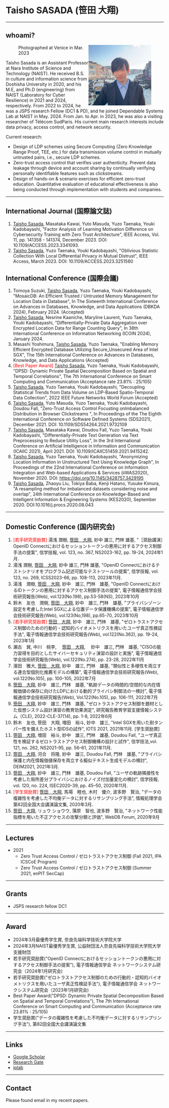 # Taisho SASADA (笹田 大翔)


***


## whoami?
<figure>
<img src="./cv/tsasada.jpg" width="200" align="right" title="Photographed at Venice in Mar. 2023">
<figcaption>Photographed at Venice in Mar. 2023</figcaption>
</figure>

<p>Taisho Sasada is an Assistant Professor at Nara Institute of Science and Technology (NAIST). He received B.S. in culture and information science from Doshisha University in 2020, and his M.E, and Ph.D (engineering) from NAIST (Laboratory for Cyber Resilience) in 2021 and 2024, respectively. From 2022 to 2024, he was a JSPS research Fellow (DC1 & PD), and he joined Dependable Systems Lab at NAIST in May. 2024. From Jan. to Apr. in 2023, he was also a visiting researcher of Télécom SudParis. His current main research interests include data privacy, access control, and network security.</p>


Current research:
- Design of LDP schemes using Secure Computing (Zero Knowledge Range Proof, TEE, etc.) for data transmission volume control in mutually untrusted pairs, i.e., secure LDP schemes.
- Zero-trust access control that verifies user authenticity. Prevent data leakage through device and account sharing by continually verifying personally identifiable features such as clickstreams.
- Design of hands-on & scenario exercises for efficient zero-trust education. Quantitative evaluation of educational effectiveness is also being conducted through implementation with students and companies.


***


## International Journal (国際論文誌)
1. <u>Taisho Sasada</u>, Masataka Kawai, Yuto Masuda, Yuzo Taenaka, Youki Kadobayashi, "Factor Analysis of Learning Motivation Difference on Cybersecurity Training with Zero Trust Architecture", IEEE Access, Vol. 11, pp. 141358 - 141374, December 2023. DOI: 10.1109/ACCESS.2023.3341093.
2. <u>Taisho Sasada</u>, Yuzo Taenaka, Youki Kadobayashi, "Oblivious Statistic Collection With Local Differential Privacy in Mutual Distrust", IEEE Access, March 2023. DOI: 10.1109/ACCESS.2023.3251560

## International Conference (国際会議)
1. Tomoya Suzuki, <u>Taisho Sasada</u>, Yuzo Taenaka, Youki Kadobayashi, "MosaicDB: An Efficient Trusted / Untrusted Memory Management for Location Data in Database", In The Sixteenth International Conference on Advances in Databases, Knowledge, and Data Applications (DBKDA 2024), February 2024. (Accepted)
2. <u>Taisho Sasada</u>, Nesrine Kaaniche, Maryline Laurent, Yuzo Taenaka, Youki Kadobayashi, "Differentially-Private Data Aggregation over Encrypted Location Data for Range Counting Query", In 38th International Conference on Information Networking (ICOIN 2024), January 2024. 
3. Masashi Yoshimura, <u>Taisho Sasada</u>, Yuzo Taenaka, "Enabling Memory Efficient Encrypted Database Utilizing Secure_Unsecured Area of Intel SGX", The 15th International Conference on Advances in Databases, Knowledge, and Data Applications (Accepted)
4. <span style="color: red; ">[Best Paper Award]</span> <u>Taisho Sasada</u>, Yuzo Taenaka, Youki Kadobayashi, "DPSD: Dynamic Private Spatial Decomposition Based on Spatial and Temporal Correlations", The 7th International Conference on Smart Computing and Communication (Acceptance rate 23.81% : 25/105)
5. <u>Taisho Sasada</u>, Yuzo Taenaka, Youki Kadobayashi, "Decoupling Statistical Trends from Data Volume on LDP-Based Spatio-Temporal Data Collection", 2022 IEEE Future Networks World Forum (Accepted)
6. <u>Taisho Sasada</u>, Yuto Masuda, Yuzo Taenaka, Youki Kadobayashi, Doudou Fall, "Zero-Trust Access Control Focusting onlmbalanced Distribution in Browser Clickstreams ", In Proceedings of the The Eighth International Conference on Software Defined Systems (SDS2021), December 2021. DOI: 10.1109/SDS54264.2021.9732109
7. <u>Taisho Sasada</u>, Masataka Kawai, Doudou Fall, Yuzo Taenaka, Youki Kadobayashi, "Differentially-Private Text Generation via Text Preprocessing to Reduce Utility Loss", In the 3rd International Conference on Artificial Intelligence in Information and Communication (ICAIIC 2021), April 2021. DOI: 10.1109/ICAIIC51459.2021.9415242.
8. <u>Taisho Sasada</u>, Yuzo Taenaka, Youki Kadobayashi, "Anonymizing Location Information in Unstructured Text Using Knowledge Graph", In Proceedings of the 22nd International Conference on Information Integration and Web-based Applications & Services (iiWAS2020), November 2020. DOI: https://doi.org/10.1145/3428757.3429195
9. <u>Taisho Sasada</u>, Zhaoyu Liu, Tokiya Baba, Kenji Hatano, Yusuke Kimura, "A resampling method for imbalanced datasets considering noise and overlap", 24th International Conference on Knowledge-Based and Intelligent Information & Engineering Systems (KES2020), September 2020. DOI:10.1016/j.procs.2020.08.043

***

## Domestic Conference (国内研究会)
1. <span style="color: red; ">[若手研究奨励賞]</span> 湯浅 潤樹,  <u>笹田　大翔</u>, 妙中 雄三, 門林 雄基, "［奨励講演］OpenID Connectにおけるセッショントークンの悪用に対するアクセス制御手法の提案", 信学技報, vol. 123, no. 367, NS2023-162, pp. 19-24, 2024年1月.
2. 湯浅 潤樹,  <u>笹田　大翔</u>, 妙中 雄三, 門林 雄基, "OpenID Connectにおけるテストシナリオをプログラム記述可能なテストツールの提案", 信学技報, vol. 123, no. 269, ICSS2023-66, pp. 108-113, 2023年11月.
3. 湯浅　潤樹, <u>笹田　大翔</u>, 妙中　雄三, 門林　雄基, "OpenID ConnectにおけるIDトークンの悪用に対するアクセス制御手法の提案", 電子情報通信学会技術研究報告(Web), vol.123(No.198), pp.53-58(NS), 2023年10月
4. 鈴木　友也　潤樹, <u>笹田　大翔</u>, 妙中　雄三, 門林　雄基, "プライバシゾーン設定を考慮したIntel SGXによる位置データ保護機構の提案", 電子情報通信学会技術研究報告(Web), vol.123(No,198), pp.65-70, 2023年10月
5. <span style="color: red; ">[若手研究奨励賞]</span> <u>笹田　大翔</u>, 妙中　雄三, 門林　雄基, "ゼロトラストアクセス制御のための行動的・認知的バイオメトリクスを用いたユーザ真正性検証手法", 電子情報通信学会技術研究報告(Web),  vol.122(No.362), pp. 19-24, 2023年1月
6. 瀨古　巽, 中川　桃李, 　<u>笹田　大翔</u>, 　妙中　雄三, 門林　雄基,	"CISOの能力習得を目的としたサイバーセキュリティ演習の設計と実施", 電子情報通信学会技術研究報告(Web), vol.122(No.274), pp. 23-28, 2022年11月
7. 濱田　雅大, <u>笹田　大翔</u>, 妙中　雄三, 門林　雄基, "類似性と多様性を両立する連合型個別化推薦モデルの構築", 電子情報通信学会技術研究報告(Web), vol.122(No.105), pp. 100-105, 2022年7月
8. <u>笹田　大翔</u>, 妙中　雄三, 門林　雄基, "軌跡データの時間的/空間的な内在情報価値の保存に向けたLDPにおける動的プライバシ制御法の一検討", 電子情報通信学会技術研究報告(Web), Vol.122(No.105), pp. 106-111, 2022年7月
9. <u>笹田　大翔</u>, 妙中　雄三, 門林　雄基, "ゼロトラストアクセス制御を題材とした仮想システム設計演習の教育効果測定", 研究報告教育学習支援情報システム（CLE), 2022-CLE-37(14), pp. 1-8, 2022年6月
10. 鈴木　友也, 笹田　大翔, 増田　裕斗, 妙中　雄三, "Intel SGXを用いた耐タンパー性を備えたホスト型IDSの試作", IOTS 2021, 2021年11月. [学生奨励賞]
11. <u>笹田　大翔</u>, 増田　裕斗, 妙中　雄三, 門林　雄基, Doudou Fall, "ユーザ真正性を検証するゼロトラストアクセス制御機構の設計と試作", 信学技法,vol. 121, no. 262, NS2021-95, pp. 56–61, 2021年11月. 
12. <u>笹田　大翔</u>, 河合　将隆, 妙中　雄三, Doudou Fall, 門林　雄基, "プライバシ保護と内在情報価値保存を両立する擬似テキスト生成モデルの検討", DEIM2021, 2021年3月. 
13. <u>笹田　大翔</u>, 妙中　雄三, 門林　雄基, Doudou Fall, "ユーザの軌跡隣接性を考慮した局所差分プライバシにおけるノイズ付加量変化の検討", 信学技報, vol. 120, no. 224, ISEC2020-39, pp. 45–50, 2020年11月.
14. <span style="color: red; ">[学生奨励賞]</span> <u>笹田　大翔</u>, 馬場　睦也, 木村　優介, 波多野　賢治, "データの複雑性を考慮した不均衡データに対するリサンプリング手法", 情報処理学会 第82回全国大会講演論文集, 2020年3月．
15. <u>笹田　大翔</u>, リュウ ショウウ, 蒲原　智也, 波多野　賢治, "ネットワーク性能指標を用いた不正アクセスの攻撃分類と評価", WebDB Forum, 2020年9月

***

## Lectures

- 2021
  - Zero Trust Access Control / ゼロトラストアクセス制御 (Fall 2021, IPA ICSCoE Program)
  - Zero Trust Access Control / ゼロトラストアクセス制御 (Summer 2021, enPIT SecCap)

***

## Grants

- JSPS research fellow DC1

***

## Award
 - 2024年3月最優秀学生賞, 奈良先端科学技術大学院大学
 - 2024年3月NAIST最優秀学生賞, 公益財団法人奈良先端科学技術大学院大学支援財団 
 - 若手研究奨励賞("OpenID Connectにおけるセッショントークンの悪用に対するアクセス制御手法の提案"), 電子情報通信学会 ネットワークシステム研究会（2024年1月研究会)
 - 若手研究奨励賞("ゼロトラストアクセス制御のための行動的・認知的バイオメトリクスを用いたユーザ真正性検証手法"), 電子情報通信学会 ネットワークシステム研究会（2023年1月研究会)
 - Best Paper Award("DPSD: Dynamic Private Spatial Decomposition Based on Spatial and Temporal Correlations"), The 7th International Conference on Smart Computing and Communication (Acceptance rate 23.81% : 25/105)
 - 学生奨励賞("データの複雑性を考慮した不均衡データに対するリサンプリング手法"), 第82回全国大会講演論文集

***

## Links

- [Google Scholar](https://scholar.google.co.jp/citations?user=Orh0RxAAAAAJ&hl=en)
- [Research Gate](https://www.researchgate.net/profile/Taisho-Sasada)
- [iplab](https://iplab.naist.jp/)

***

## Contact

Please found email in my recent papers.
